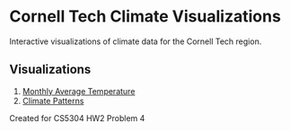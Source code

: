 # Cornell Tech Climate Visualizations

Interactive visualizations of climate data for the Cornell Tech region.

## Visualizations

1. [Monthly Average Temperature](cornell-tech-temperature-a.html)
2. [Climate Patterns](cornell-tech-temperature-c.html)

Created for CS5304 HW2 Problem 4
